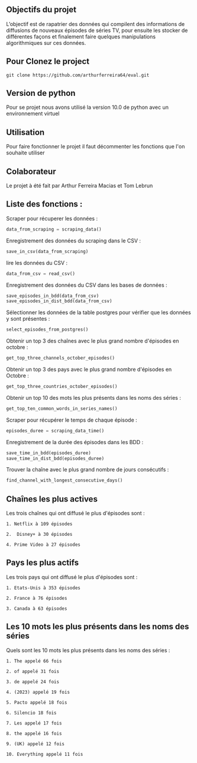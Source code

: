 ## Objectifs du projet

L’objectif est de rapatrier des données qui compilent des informations de diffusions de nouveaux épisodes de séries TV, pour ensuite les stocker de différentes façons et finalement faire quelques manipulations algorithmiques sur ces données.

## Pour Clonez le project

```
git clone https://github.com/arthurferreira64/eval.git
```

## Version de python

Pour se projet nous avons utilisé la version 10.0 de python avec un environnement virtuel

## Utilisation

Pour faire fonctionner le projet il faut décommenter les fonctions que l'on souhaite utiliser

## Colaborateur

Le projet à été fait par Arthur Ferreira Macias et Tom Lebrun

## Liste des fonctions :

Scraper pour récuperer les données :
```python
data_from_scraping = scraping_data()
```
Enregistrement des données du scraping dans le CSV :
```python
save_in_csv(data_from_scraping)
```
lire les données du CSV :
```python
data_from_csv = read_csv()
```
Enregistrement des données du CSV dans les bases de données :
```python
save_episodes_in_bdd(data_from_csv)
save_episodes_in_dist_bdd(data_from_csv)
```
Sélectionner les données de la table postgres pour vérifier que les données y sont présentes :
```python
select_episodes_from_postgres()
```
Obtenir un top 3 des chaînes avec le plus grand nombre d'épisodes en octobre :
```python
get_top_three_channels_october_episodes()
```
Obtenir un top 3 des pays avec le plus grand nombre d'épisodes en Octobre :
```python
get_top_three_countries_october_episodes()
```
Obtenir un top 10 des mots les plus présents dans les noms des séries :
```python
get_top_ten_common_words_in_series_names()
```
Scraper pour récupérer le temps de chaque épisode :
```python
episodes_duree = scraping_data_time()
```
Enregistrement de la durée des épisodes dans les BDD :
```python
save_time_in_bdd(episodes_duree)
save_time_in_dist_bdd(episodes_duree)
```
Trouver la chaîne avec le plus grand nombre de jours consécutifs :
```python
find_channel_with_longest_consecutive_days()
```
## Chaînes les plus actives

Les trois chaînes qui ont diffusé le plus d'épisodes sont :
```
1. Netflix à 109 épisodes
```
```
2.  Disney+ à 30 épisodes
```
```
4. Prime Video à 27 épisodes
```
## Pays les plus actifs

Les trois pays qui ont diffusé le plus d'épisodes sont :
```
1. Etats-Unis à 353 épisodes
```
```
2. France à 76 épisodes
```
```
3. Canada à 63 épisodes
```

## Les 10 mots les plus présents dans les noms des séries

Quels sont les 10 mots les plus présents dans les noms des séries :
```
1. The appelé 66 fois
```
```
2. of appelé 31 fois
```
```
3. de appelé 24 fois
```
```
4. (2023) appelé 19 fois
```
```
5. Pacto appelé 18 fois
```
```
6. Silencio 18 fois
```
```
7. Les appelé 17 fois
```
```
8. the appelé 16 fois
```
```
9. (UK) appelé 12 fois
```
```
10. Everything appelé 11 fois
```

